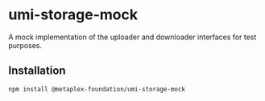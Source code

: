 # umi-storage-mock

A mock implementation of the uploader and downloader interfaces for test purposes.

## Installation

```sh
npm install @metaplex-foundation/umi-storage-mock
```
